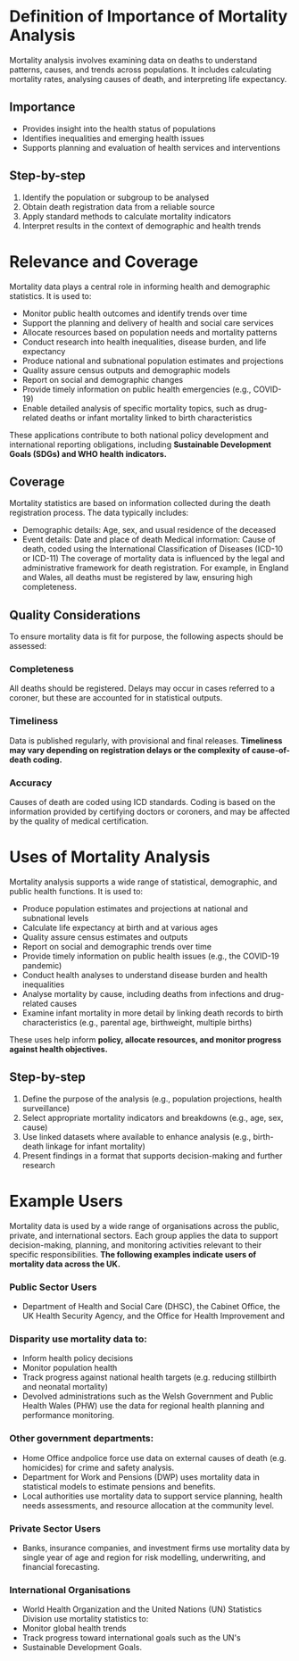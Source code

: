 # Definition of Importance of Mortality Analysis

Mortality analysis involves examining data on deaths to understand patterns, causes, and trends across populations. It includes calculating mortality rates, analysing causes of death, and interpreting life expectancy.

## Importance

- Provides insight into the health status of populations
- Identifies inequalities and emerging health issues
- Supports planning and evaluation of health services and interventions

## Step-by-step

1. Identify the population or subgroup to be analysed
1. Obtain death registration data from a reliable source
1. Apply standard methods to calculate mortality indicators
1. Interpret results in the context of demographic and health trends

# Relevance and Coverage

Mortality data plays a central role in informing health and demographic statistics. It is used to:

- Monitor public health outcomes and identify trends over time
- Support the planning and delivery of health and social care services
- Allocate resources based on population needs and mortality patterns
- Conduct research into health inequalities, disease burden, and life expectancy
- Produce national and subnational population estimates and projections
- Quality assure census outputs and demographic models
- Report on social and demographic changes
- Provide timely information on public health emergencies (e.g., COVID-19)
- Enable detailed analysis of specific mortality topics, such as drug-related deaths or infant mortality linked to birth characteristics

These applications contribute to both national policy development and international reporting obligations, including **Sustainable Development Goals (SDGs) and WHO health indicators.**

## Coverage

Mortality statistics are based on information collected during the death registration process. The data typically includes:

- Demographic details: Age, sex, and usual residence of the deceased
- Event details: Date and place of death
  Medical information: Cause of death, coded using the International Classification of Diseases (ICD-10 or ICD-11) The coverage of mortality data is influenced by the legal and administrative framework for death registration. For example, in England and Wales, all deaths must be registered by law, ensuring high completeness.

## Quality Considerations

To ensure mortality data is fit for purpose, the following aspects should be assessed:

### Completeness

All deaths should be registered. Delays may occur in cases referred to a coroner, but these are accounted for in statistical outputs.

### Timeliness

Data is published regularly, with provisional and final releases. **Timeliness may vary depending on registration delays or the complexity of cause-of-death coding.**

### Accuracy

Causes of death are coded using ICD standards. Coding is based on the information provided by certifying doctors or coroners, and may be affected by the quality of medical certification.

# Uses of Mortality Analysis

Mortality analysis supports a wide range of statistical, demographic, and public health functions. It is used to:

- Produce population estimates and projections at national and subnational levels
- Calculate life expectancy at birth and at various ages
- Quality assure census estimates and outputs
- Report on social and demographic trends over time
- Provide timely information on public health issues (e.g., the COVID-19 pandemic)
- Conduct health analyses to understand disease burden and health inequalities
- Analyse mortality by cause, including deaths from infections and drug-related causes
- Examine infant mortality in more detail by linking death records to birth characteristics (e.g., parental age, birthweight, multiple births)

These uses help inform **policy, allocate resources, and monitor progress against health objectives.**

## Step-by-step

1. Define the purpose of the analysis (e.g., population projections, health surveillance)
1. Select appropriate mortality indicators and breakdowns (e.g., age, sex, cause)
1. Use linked datasets where available to enhance analysis (e.g., birth-death linkage for infant mortality)
1. Present findings in a format that supports decision-making and further research

# Example Users

Mortality data is used by a wide range of organisations across the public, private, and international sectors. Each group applies the data to support decision-making, planning, and monitoring activities relevant to their specific responsibilities. **The following examples indicate users of mortality data across the UK.**

### Public Sector Users

- Department of Health and Social Care (DHSC), the Cabinet Office, the UK Health Security Agency, and the Office for Health Improvement and

### Disparity use mortality data to:

- Inform health policy decisions
- Monitor population health
- Track progress against national health targets (e.g. reducing stillbirth and neonatal mortality)
- Devolved administrations such as the Welsh Government and Public Health Wales (PHW) use the data for regional health planning and performance monitoring.

### Other government departments:

- Home Office andpolice force use data on external causes of death (e.g. homicides) for crime and safety analysis.
- Department for Work and Pensions (DWP) uses mortality data in statistical models to estimate pensions and benefits.
- Local authorities use mortality data to support service planning, health needs assessments, and resource allocation at the community level.

### Private Sector Users

- Banks, insurance companies, and investment firms use mortality data by single year of age and region for risk modelling, underwriting, and financial forecasting.

### International Organisations

- World Health Organization and the United Nations (UN) Statistics Division use mortality statistics to:
- Monitor global health trends
- Track progress toward international goals such as the UN's
- Sustainable Development Goals.
